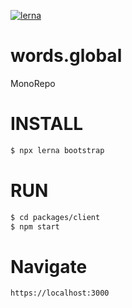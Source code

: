 [![lerna](https://img.shields.io/badge/maintained%20with-lerna-cc00ff.svg)](https://lernajs.io/)
# words.global
MonoRepo

INSTALL
=======

```bash
$ npx lerna bootstrap
```

RUN
=======

```bash
$ cd packages/client
$ npm start
```

Navigate
=======

```html
https://localhost:3000
```
